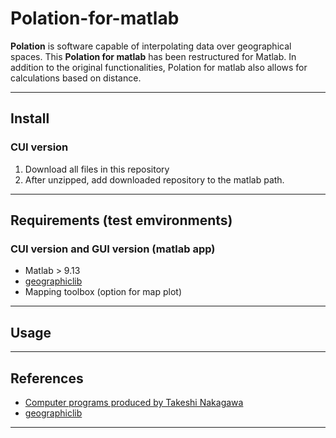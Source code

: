 # Polation-for-matlab
**Polation** is software capable of interpolating data over geographical spaces. This **Polation for matlab** has been restructured for Matlab. In addition to the original functionalities, Polation for matlab also allows for calculations based on distance.

---
## Install
### CUI version
1. Download all files in this repository
2. After unzipped, add downloaded repository to the matlab path.

---
## Requirements (test emvironments)
### CUI version and GUI version (matlab app)
- Matlab > 9.13
- [geographiclib](https://github.com/geographiclib/geographiclib-octave)
- Mapping toolbox (option for map plot)

---
## Usage
---
## References
- [Computer programs produced by Takeshi Nakagawa](http://polsystems.rits-palaeo.com/)
- [geographiclib](https://github.com/geographiclib/geographiclib-octave)
---
